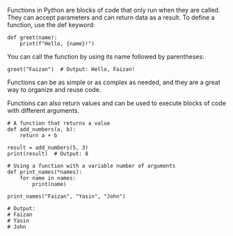 Functions in Python are blocks of code that only run when they are called. They can accept parameters and can return data as a result. To define a function, use the def keyword:
```
def greet(name):
    print(f"Hello, {name}!")
```
You can call the function by using its name followed by parentheses:
```
greet("Faizan")  # Output: Hello, Faizan!
```
Functions can be as simple or as complex as needed, and they are a great way to organize and reuse code.

Functions can also return values and can be used to execute blocks of code with different arguments.
```
# A function that returns a value
def add_numbers(a, b):
    return a + b

result = add_numbers(5, 3)
print(result)  # Output: 8

# Using a function with a variable number of arguments
def print_names(*names):
    for name in names:
        print(name)

print_names("Faizan", "Yasin", "John")

# Output:
# Faizan
# Yasin 
# John
```
